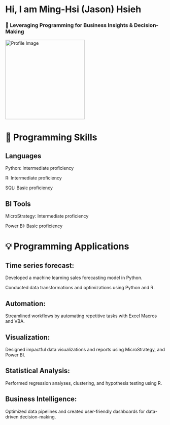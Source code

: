 # Hi, I am Ming-Hsi (Jason) Hsieh

### 🎯  Leveraging Programming for Business Insights & Decision-Making  

<p align="left"> <img src="https://cdn.pixabay.com/photo/2024/04/25/02/23/ai-generated-8718795_960_720.png" alt="Profile Image" width="250"/> </p>

# 🚀 Programming Skills

## Languages
Python: Intermediate proficiency

R: Intermediate proficiency

SQL: Basic proficiency

## BI Tools
MicroStrategy: Intermediate proficiency

Power BI: Basic proficiency

# 💡 Programming Applications
## Time series forecast:
Developed a machine learning sales forecasting model in Python.

Conducted data transformations and optimizations using Python and R.

## Automation:
Streamlined workflows by automating repetitive tasks with Excel Macros and VBA.

## Visualization:
Designed impactful data visualizations and reports using MicroStrategy, and Power BI.

## Statistical Analysis:
Performed regression analyses, clustering, and hypothesis testing using R.

## Business Intelligence:
Optimized data pipelines and created user-friendly dashboards for data-driven decision-making.
